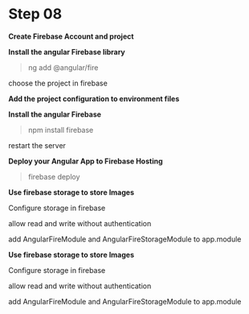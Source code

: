 # Step 08

**Create Firebase Account and project**

**Install the angular Firebase library**

> ng add @angular/fire

choose the project in firebase

**Add the project configuration to environment files**

**Install the angular Firebase**

> npm install firebase

restart the server


**Deploy your Angular App to Firebase Hosting**

> firebase deploy

**Use firebase storage to store Images**

Configure storage in firebase

allow read and write without authentication

add AngularFireModule and AngularFireStorageModule to app.module


**Use firebase storage to store Images**

Configure storage in firebase

allow read and write without authentication

add AngularFireModule and AngularFireStorageModule to app.module
